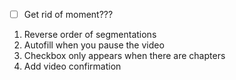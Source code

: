 
- [ ] Get rid of moment???


1. Reverse order of segmentations
2. Autofill when you pause the video
3. Checkbox only appears when there are chapters
4. Add video confirmation
